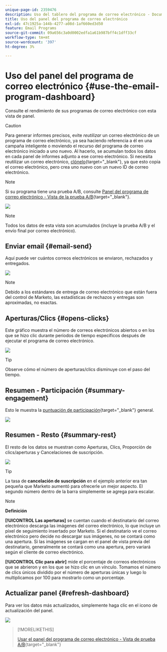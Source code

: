 ```yaml
---
unique-page-id: 2359476
description: Uso del tablero del programa de correo electrónico - Documentos de Marketo - Documentación del producto
title: Uso del panel del programa de correo electrónico
exl-id: 47c1925a-144b-4277-a08d-1af660ed3d50
feature: Email Programs
source-git-commit: 09a656c3a0d0002edfa1a61b987bff4c1dff33cf
workflow-type: tm+mt
source-wordcount: '397'
ht-degree: 3%

---
```


# Uso del panel del programa de correo electrónico {#use-the-email-program-dashboard}

Consulte el rendimiento de sus programas de correo electrónico con esta vista de panel.

>[!CAUTION]
>
>Para generar informes precisos, evite _reutilizar_ un correo electrónico de un programa de correo electrónico, ya sea haciendo referencia a él en una campaña inteligente o moviendo el recurso del programa de correo electrónico iniciado a uno nuevo. Al hacerlo, se acumulan todos los datos en cada panel de informes adjunto a ese correo electrónico. Si necesita reutilizar un correo electrónico, [clónelo](/help/marketo/product-docs/core-marketo-concepts/programs/working-with-programs/clone-an-asset-in-a-program.md){target="_blank"}, ya que esto copia el correo electrónico, pero crea uno nuevo con un nuevo ID de correo electrónico.

>[!NOTE]
>
>Si su programa tiene una prueba A/B, consulte [Panel del programa de correo electrónico - Vista de la prueba A/B](/help/marketo/product-docs/email-marketing/email-programs/email-program-actions/email-test-a-b-test/use-the-email-program-dashboard-a-b-test-view.md){target="_blank"}.

![](assets/image2014-9-12-14-3a12-3a56.png)

>[!NOTE]
>
>Todos los datos de esta vista son acumulados (incluye la prueba A/B y el envío final por correo electrónico).

## Enviar email {#email-send}

Aquí puede ver cuántos correos electrónicos se enviaron, rechazados y entregados.

![](assets/image2014-9-12-14-3a13-3a3.png)

>[!NOTE]
>
>Debido a los estándares de entrega de correo electrónico que están fuera del control de Marketo, las estadísticas de rechazos y entregas son aproximadas, no exactas.

## Aperturas/Clics {#opens-clicks}

Este gráfico muestra el número de correos electrónicos abiertos o en los que se hizo clic durante períodos de tiempo específicos después de ejecutar el programa de correo electrónico.

![](assets/image2014-9-12-14-3a13-3a7.png)

>[!TIP]
>
>Observe cómo el número de aperturas/clics disminuye con el paso del tiempo.

## Resumen - Participación {#summary-engagement}

Esto le muestra la [puntuación de participación](/help/marketo/product-docs/email-marketing/drip-nurturing/reports-and-notifications/understanding-the-engagement-score.md){target="_blank"} general.

![](assets/image2014-9-12-14-3a13-3a11.png)

## Resumen - Resto {#summary-rest}

El resto de los datos se muestran como Aperturas, Clics, Proporción de clics/aperturas y Cancelaciones de suscripción.

![](assets/image2014-9-12-14-3a13-3a15.png)

>[!TIP]
>
>La tasa de **cancelación de suscripción** en el ejemplo anterior era tan pequeña que Marketo aumentó para ofrecerle un mejor aspecto. El segundo número dentro de la barra simplemente se agrega para escalar.

>[!NOTE]
>
>**Definición**
>
>**[!UICONTROL Las aperturas]** se cuentan cuando el destinatario del correo electrónico descarga las imágenes del correo electrónico, lo que incluye un píxel de seguimiento insertado por Marketo. Si el destinatario ve el correo electrónico pero decide no descargar sus imágenes, no se contará como una apertura. Si las imágenes se cargan en el panel de vista previa del destinatario, generalmente se contará como una apertura, pero variará según el cliente de correo electrónico.
>
>**[!UICONTROL Clic para abrir]** mide el porcentaje de correos electrónicos que se abrieron y en los que se hizo clic en un vínculo. Tomamos el número de clics únicos dividido por el número de aperturas únicas y luego lo multiplicamos por 100 para mostrarlo como un porcentaje.

## Actualizar panel {#refresh-dashboard}

Para ver los datos más actualizados, simplemente haga clic en el icono de actualización del panel.

![](assets/refreshicon.png)

>[!MORELIKETHIS]
>
>[Usar el panel del programa de correo electrónico - Vista de prueba A/B](/help/marketo/product-docs/email-marketing/email-programs/email-program-actions/email-test-a-b-test/use-the-email-program-dashboard-a-b-test-view.md){target="_blank"}
